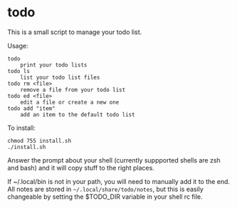 # todo

This is a small script to manage your todo list.

Usage:

    todo
        print your todo lists
    todo ls
        list your todo list files
    todo rm <file>
        remove a file from your todo list
    todo ed <file>
        edit a file or create a new one
    todo add "item"
        add an item to the default todo list

To install:

    chmod 755 install.sh
    ./install.sh

Answer the prompt about your shell (currently suppported shells are zsh and bash) and
it will copy stuff to the right places.

If ~/.local/bin is not in your path, you will need to manually add it to the end.
All notes are stored in `~/.local/share/todo/notes`, but this is easily changeable by
setting the $TODO_DIR variable in your shell rc file.
